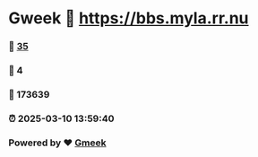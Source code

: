 # Gweek :link: https://bbs.myla.rr.nu 
### :page_facing_up: [35](https://bbs.myla.rr.nu/tag.html) 
### :speech_balloon: 4 
### :hibiscus: 173639 
### :alarm_clock: 2025-03-10 13:59:40 
### Powered by :heart: [Gmeek](https://github.com/Meekdai/Gmeek)
